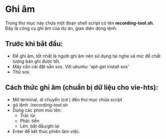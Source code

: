 Ghi âm
======
Trong thư mục này chứa một đoạn shell script có tên __recording-tool.sh__. Đây là công cụ ghi âm của dự án, giao diện dòng lệnh.

Trước khi bắt đầu:
-----------------
* Để ghi âm, tốt nhất là người ghi âm nên sử dụng tai nghe và mic để chất lượng bản ghi được tốt.
* Máy cần cài đặt sẵn sox. Với ubuntu: 'apt-get install sox'
* Thử sox

Cách thức ghi âm (chuẩn bị dữ liệu cho vie-hts):
----------------
* Mở terminal, di chuyển (cd ) đến thư mục chứa script
* gõ lệnh ./recording-tool.sh
* Dùng các phím mũi tên:
    * Trái: lùi
    * Phải: tiến
    * Lên: bắt đầu/ghi lại
* Enter để kết thúc phiên làm việc.
